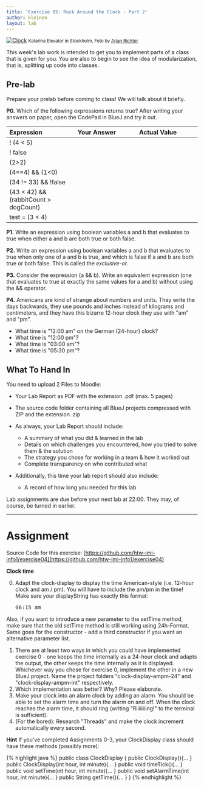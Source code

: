 ```yaml
---
title: 'Exercise 05: Rock Around the Clock - Part 2'
author: kleinen
layout: lab
---
```

<!--<span class = "attention">Not yet reviewed and published for SoSe 2021 Term!</span>-->
[![Clock](../../images/clock-stockholm-6085686394-320.jpg)](https://www.flickr.com/photos/arjanrichter/6085686394)
<small class = "float-right">Katarina Elevator in Stockholm, Foto by [Arjan Richter](https://www.flickr.com/photos/arjanrichter/6085686394)</small>


This week's lab work is intended to get you to implement parts of a class that is given for you. You are also to begin to see the idea of modularization, that is, splitting up code into classes.

## Pre-lab

<span class = "attention">
Prepare your prelab before coming to class! We will talk about it briefly.
</span>

**P0.** Which of the following expressions returns true? After writing your answers on paper, open the CodePad in BlueJ and try it out.

| Expression                            | Your Answer                                                                                                                                                                                                  | Actual Value                                                                                                                                                                                                 |
|:--------------------------------------|:-------------------------------------------------------------------------------------------------------------------------------------------------------------------------------------------------------------|:-------------------------------------------------------------------------------------------------------------------------------------------------------------------------------------------------------------|
| ! (4 < 5)                             | &nbsp;&nbsp;&nbsp;&nbsp;&nbsp;&nbsp;&nbsp;&nbsp;&nbsp;&nbsp;&nbsp;&nbsp;&nbsp;&nbsp;&nbsp;&nbsp;&nbsp;&nbsp;&nbsp;&nbsp;&nbsp;&nbsp;&nbsp;&nbsp;&nbsp;&nbsp;&nbsp;&nbsp;&nbsp;&nbsp;&nbsp;&nbsp;&nbsp;&nbsp; | &nbsp;&nbsp;&nbsp;&nbsp;&nbsp;&nbsp;&nbsp;&nbsp;&nbsp;&nbsp;&nbsp;&nbsp;&nbsp;&nbsp;&nbsp;&nbsp;&nbsp;&nbsp;&nbsp;&nbsp;&nbsp;&nbsp;&nbsp;&nbsp;&nbsp;&nbsp;&nbsp;&nbsp;&nbsp;&nbsp;&nbsp;&nbsp;&nbsp;&nbsp; |
| ! false                               |                                                                                                                                                                                                              |                                                                                                                                                                                                              |
| (2>2)                                 |                                                                                                                                                                                                              |                                                                                                                                                                                                              |
| (4==4) && (1<0)                       |                                                                                                                                                                                                              |                                                                                                                                                                                                              |
| (34 != 33) && !false                  |                                                                                                                                                                                                              |                                                                                                                                                                                                              |
| (43 < 42) && (rabbitCount > dogCount) |                                                                                                                                                                                                              |                                                                                                                                                                                                              |
| test = (3 < 4)                        |                                                                                                                                                                                                              |                                                                                                                                                                                                              |

**P1.** Write an expression using boolean variables a and b that evaluates to true when either a and b are both true or both false.

**P2.** Write an expression using boolean variables a and b that evaluates to true when only one of a and b is true, and which is false if a and b are both true or both false. This is called the _exclusive-or_.

**P3.** Consider the expression (a && b). Write an equivalent expression (one that evaluates to true at exactly the same values for a and b) without using the && operator.

**P4.** Americans are kind of strange about numbers and units. They write the days backwards, they use pounds and inches instead of kilograms and centimeters, and they have this bizarre 12-hour clock they use with "am" and "pm".

* What time is "12:00 am" on the German (24-hour) clock?
* What time is "12:00 pm"?
* What time is "03:00 am"?
* What time is "05:30 pm"?


## What To Hand In

You need to upload 2 Files to Moodle:

- Your Lab Report as PDF with the extension .pdf (max. 5 pages)
- The source code folder containing all BlueJ projects compressed with ZIP and the extension .zip
- As always, your Lab Report should include:

    - A summary of what you did & learned in the lab
    - Details on which challenges you encountered, how you tried to solve them & the solution
    - The strategy you chose for working in a team & how it worked out
    - Complete transparency on who contributed what

- Additionally, this time your lab report should also include:

    - A record of how long you needed for this lab

Lab assignments are due before your next lab at 22:00. They may, of course, be turned in earlier.

* * *

# Assignment
Source Code for this exercise:  [https://github.com/htw-imi-info1/exercise04](https://github.com/htw-imi-info1/exercise04)

**Clock time**

0. Adapt the clock-display to display the time American-style (i.e. 12-hour clock and am / pm). You will have to include the am/pm in the time! Make sure your displayString has exactly this format:
    <pre>06:15 am</pre>
Also, if you want to introduce a new parameter to the setTime method, make sure that the old setTime method is still working using 24h-Format. Same goes for the constructor - add a third constructor if you want an alternative parameter list.
1. There are at least two ways in which you could have implemented exercise 0 - one keeps the time internally as a 24-hour clock and adapts the output, the other keeps the time internally as it is displayed. Whichever way you chose for exercise 0, implement the other in a new BlueJ project.
Name the project folders "clock-display-ampm-24" and "clock-display-ampm-int" respectively.
2. Which implementation was better? Why? Please elaborate.
3. Make your clock into an alarm clock by adding an alarm. You should be able to set the alarm time and turn the alarm on and off. When the clock reaches the alarm time, it should ring (writing "Riiiiiiiing!" to the terminal is sufficient).
4. (For the bored): Research "Threads" and make the clock increment automatically every second.

**Hint**
If you've completed Assignments 0-3, your ClockDisplay class should have these methods (possibly more):

  {% highlight java %}
    public class ClockDisplay
        {
            public ClockDisplay(){... }
            public ClockDisplay(int hour, int minute){... }
            public void timeTick(){... }
            public void setTime(int hour, int minute){... }
            public void setAlarmTime(int hour, int minute){... }
            public String getTime(){... }
        }
    {% endhighlight %}
